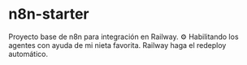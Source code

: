 # n8n-starter
Proyecto base de n8n para integración en Railway.
⚙️ Habilitando los agentes con ayuda de mi nieta favorita.
Railway haga el redeploy automático.
